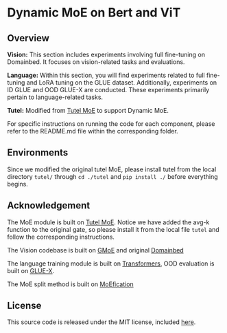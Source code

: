 # Dynamic MoE on Bert and ViT

## Overview

**Vision:** This section includes experiments involving full fine-tuning on Domainbed. It focuses on vision-related tasks and evaluations.

**Language:** Within this section, you will find experiments related to full fine-tuning and LoRA tuning on the GLUE dataset. Additionally, experiments on ID GLUE and OOD GLUE-X are conducted. These experiments primarily pertain to language-related tasks.

**Tutel:** Modified from [Tutel MoE](https://github.com/microsoft/tutel) to support Dynamic MoE.

For specific instructions on running the code for each component, please refer to the README.md file within the corresponding folder.

## Environments

Since we modified the original tutel MoE, please install tutel from the local directory `tutel/` through `cd ./tutel` and `pip install ./` before everything begins.

## Acknowledgement

The MoE module is built on [Tutel MoE](https://github.com/microsoft/tutel). Notice we have added the avg-k function to the original gate, so please install it from the local file `tutel` and follow the corresponding instructions.

The Vision codebase is built on [GMoE](https://github.com/Luodian/Generalizable-Mixture-of-Experts) and original [Domainbed](https://github.com/facebookresearch/DomainBed)

The language training module is built on [Transformers](https://github.com/huggingface/transformers/tree/main/examples/pytorch/text-classification), OOD evaluation is built on [GLUE-X](https://github.com/YangLinyi/GLUE-X).

The MoE split method is built on [MoEfication](https://github.com/thunlp/MoEfication)

## License

This source code is released under the MIT license, included [here](LICENSE).
